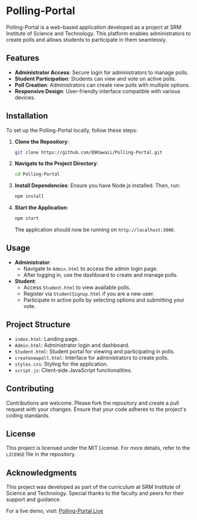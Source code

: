 # Polling-Portal

Polling-Portal is a web-based application developed as a project at SRM Institute of Science and Technology. This platform enables administrators to create polls and allows students to participate in them seamlessly.

## Features

- **Administrator Access**: Secure login for administrators to manage polls.
- **Student Participation**: Students can view and vote on active polls.
- **Poll Creation**: Administrators can create new polls with multiple options.
- **Responsive Design**: User-friendly interface compatible with various devices.

## Installation

To set up the Polling-Portal locally, follow these steps:

1. **Clone the Repository**:
   ```bash
   git clone https://github.com/Q9Kawaii/Polling-Portal.git
   ```
2. **Navigate to the Project Directory**:
   ```bash
   cd Polling-Portal
   ```
3. **Install Dependencies**:
   Ensure you have Node.js installed. Then, run:
   ```bash
   npm install
   ```
4. **Start the Application**:
   ```bash
   npm start
   ```
   The application should now be running on `http://localhost:3000`.

## Usage

- **Administrator**:
  - Navigate to `Admin.html` to access the admin login page.
  - After logging in, use the dashboard to create and manage polls.
- **Student**:
  - Access `Student.html` to view available polls.
  - Register via `StudentSignup.html` if you are a new user.
  - Participate in active polls by selecting options and submitting your vote.

## Project Structure

- `index.html`: Landing page.
- `Admin.html`: Administrator login and dashboard.
- `Student.html`: Student portal for viewing and participating in polls.
- `createnewpoll.html`: Interface for administrators to create polls.
- `styles.css`: Styling for the application.
- `script.js`: Client-side JavaScript functionalities.

## Contributing

Contributions are welcome. Please fork the repository and create a pull request with your changes. Ensure that your code adheres to the project's coding standards.

## License

This project is licensed under the MIT License. For more details, refer to the `LICENSE` file in the repository.

## Acknowledgments

This project was developed as part of the curriculum at SRM Institute of Science and Technology. Special thanks to the faculty and peers for their support and guidance.

For a live demo, visit: [Polling-Portal Live](https://q9kawaii.github.io/Polling-Portal/)
